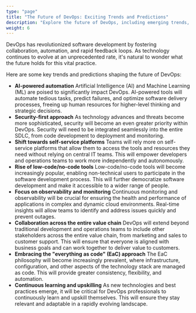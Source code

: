 ```yaml
---
type: "page"
title: "The Future of DevOps: Exciting Trends and Predictions"
description: "Explore the future of DevOps, including emerging trends, technologies, and the evolving role of DevOps in software development."
weight: 6
---
```


DevOps has revolutionized software development by fostering collaboration, automation, and rapid feedback loops. As technology continues to evolve at an unprecedented rate, it's natural to wonder what the future holds for this vital practice.

Here are some key trends and predictions shaping the future of DevOps:

- **AI-powered automation**
Artificial Intelligence (AI) and Machine Learning (ML) are poised to significantly impact DevOps. AI-powered tools will automate tedious tasks, predict failures, and optimize software delivery processes, freeing up human resources for higher-level thinking and strategic decisions.
- **Security-first approach**
As technology advances and threats become more sophisticated, security will become an even greater priority within DevOps. Security will need to be integrated seamlessly into the entire SDLC, from code development to deployment and monitoring.
- **Shift towards self-service platforms**
Teams will rely more on self-service platforms that allow them to access the tools and resources they need without relying on central IT teams. This will empower developers and operations teams to work more independently and autonomously.
- **Rise of low-code/no-code tools**
Low-code/no-code tools will become increasingly popular, enabling non-technical users to participate in the software development process. This will further democratize software development and make it accessible to a wider range of people.
- **Focus on observability and monitoring**
Continuous monitoring and observability will be crucial for ensuring the health and performance of applications in complex and dynamic cloud environments. Real-time insights will allow teams to identify and address issues quickly and prevent outages.
- **Collaboration across the entire value chain**
DevOps will extend beyond traditional development and operations teams to include other stakeholders across the entire value chain, from marketing and sales to customer support. This will ensure that everyone is aligned with business goals and can work together to deliver value to customers.
- **Embracing the "everything as code" (EaC) approach**
The EaC philosophy will become increasingly prevalent, where infrastructure, configuration, and other aspects of the technology stack are managed as code. This will provide greater consistency, flexibility, and automation.
- **Continuous learning and upskilling**
As new technologies and best practices emerge, it will be critical for DevOps professionals to continuously learn and upskill themselves. This will ensure they stay relevant and adaptable in a rapidly evolving landscape.